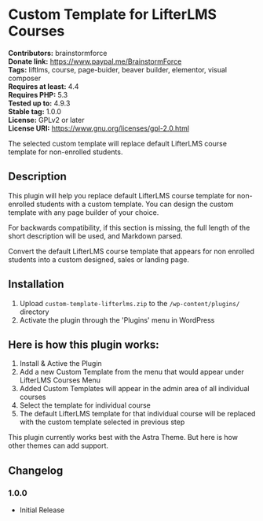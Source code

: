 # Custom Template for LifterLMS Courses #
**Contributors:** brainstormforce  
**Donate link:** https://www.paypal.me/BrainstormForce  
**Tags:** liftlms, course, page-buider, beaver builder, elementor, visual composer  
**Requires at least:** 4.4  
**Requires PHP:** 5.3  
**Tested up to:** 4.9.3  
**Stable tag:** 1.0.0  
**License:** GPLv2 or later  
**License URI:** https://www.gnu.org/licenses/gpl-2.0.html  

The selected custom template will replace default LifterLMS course template for non-enrolled students.

## Description ##

This plugin will help you replace default LifterLMS course template for non-enrolled students with a custom template. You can design the custom template with any page builder of your choice.

For backwards compatibility, if this section is missing, the full length of the short description will be used, and
Markdown parsed.

Convert the default LifterLMS course template that appears for non enrolled students into a custom designed, sales or landing page.

## Installation ##

1. Upload `custom-template-lifterlms.zip` to the `/wp-content/plugins/` directory
2. Activate the plugin through the 'Plugins' menu in WordPress

## Here is how this plugin works: ##
1. Install & Active the Plugin
2. Add a new Custom Template from the menu that would appear under LifterLMS Courses Menu
3. Added Custom Templates will appear in the admin area of all individual courses
4. Select the template for individual course
5. The default LifterLMS template for that individual course will be replaced with the custom template selected in previous step

This plugin currently works best with the Astra Theme. But here is how other themes can add support.

## Changelog ##

### 1.0.0 ###
* Initial Release
